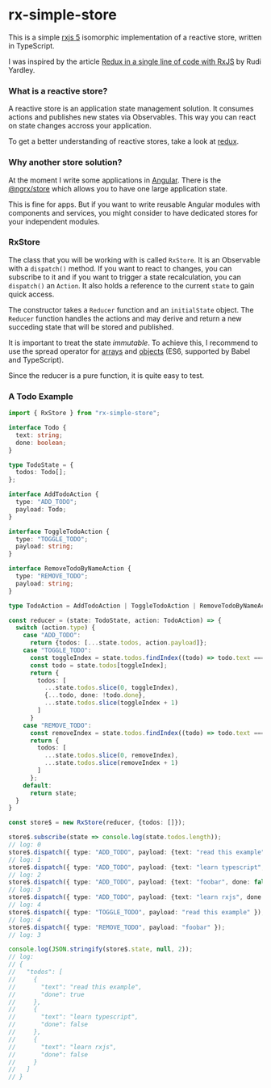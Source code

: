 # rx-simple-store

This is a simple [rxjs 5](https://github.com/ReactiveX/RxJS) isomorphic implementation of a reactive store, written in TypeScript.

I was inspired by the article [Redux in a single line of code with RxJS](http://rudiyardley.com/redux-single-line-of-code-rxjs/) by Rudi Yardley.

### What is a reactive store?

A reactive store is an application state management solution. It consumes actions and publishes new states via Observables. This way you can react on state changes accross your application.

To get a better understanding of reactive stores, take a look at [redux](http://redux.js.org/docs/introduction/).

### Why another store solution?

At the moment I write some applications in [Angular](https://angular.io/). There is the [@ngrx/store](https://github.com/ngrx/store) which allows you to have one large application state.

This is fine for apps. But if you want to write reusable Angular modules with components and services, you might consider to have dedicated stores for your independent modules.

### RxStore

The class that you will be working with is called `RxStore`. It is an Observable with a `dispatch()` method. If you want to react to changes, you can subscribe to it and if you want to trigger a state recalculation, you can `dispatch()` an `Action`. It also holds a reference to the current `state` to gain quick access.

The constructor takes a `Reducer` function and an `initialState` object.
The `Reducer` function handles the actions and may derive and return a new succeding state that will be stored and published.

It is important to treat the state *immutable*. To achieve this, I recommend to use the spread operator for [arrays](https://developer.mozilla.org/en-US/docs/Web/JavaScript/Reference/Operators/Spread_operator) and [objects](http://redux.js.org/docs/recipes/UsingObjectSpreadOperator.html) (ES6, supported by Babel and TypeScript).

Since the reducer is a pure function, it is quite easy to test.

### A Todo Example

```ts
import { RxStore } from "rx-simple-store";

interface Todo {
  text: string;
  done: boolean;
}

type TodoState = {
  todos: Todo[];
};

interface AddTodoAction {
  type: "ADD_TODO";
  payload: Todo;
}

interface ToggleTodoAction {
  type: "TOGGLE_TODO";
  payload: string;
}

interface RemoveTodoByNameAction {
  type: "REMOVE_TODO";
  payload: string;
}

type TodoAction = AddTodoAction | ToggleTodoAction | RemoveTodoByNameAction;

const reducer = (state: TodoState, action: TodoAction) => {
  switch (action.type) {
    case "ADD_TODO":
      return {todos: [...state.todos, action.payload]};
    case "TOGGLE_TODO":
      const toggleIndex = state.todos.findIndex((todo) => todo.text === action.payload);    
      const todo = state.todos[toggleIndex];
      return {
        todos: [
          ...state.todos.slice(0, toggleIndex),
          {...todo, done: !todo.done},
          ...state.todos.slice(toggleIndex + 1)
        ]
      }
    case "REMOVE_TODO":
      const removeIndex = state.todos.findIndex((todo) => todo.text === action.payload);
      return {
        todos: [
          ...state.todos.slice(0, removeIndex),
          ...state.todos.slice(removeIndex + 1)
        ]
      };
    default:
      return state;
  }
}

const store$ = new RxStore(reducer, {todos: []});

store$.subscribe(state => console.log(state.todos.length));
// log: 0
store$.dispatch({ type: "ADD_TODO", payload: {text: "read this example", done: false} });
// log: 1
store$.dispatch({ type: "ADD_TODO", payload: {text: "learn typescript", done: false} });
// log: 2
store$.dispatch({ type: "ADD_TODO", payload: {text: "foobar", done: false} });
// log: 3
store$.dispatch({ type: "ADD_TODO", payload: {text: "learn rxjs", done: false} });
// log: 4
store$.dispatch({ type: "TOGGLE_TODO", payload: "read this example" });
// log: 4
store$.dispatch({ type: "REMOVE_TODO", payload: "foobar" });
// log: 3

console.log(JSON.stringify(store$.state, null, 2));
// log:
// ​​​​​{​​​​​
// ​​​​​  "todos": [​​​​​
// ​​​​​    {​​​​​
// ​​​​​      "text": "read this example",​​​​​
// ​​​​​      "done": true​​​​​
// ​​​​​    },​​​​​
// ​​​​​    {​​​​​
// ​​​​​      "text": "learn typescript",​​​​​
// ​​​​​      "done": false​​​​​
// ​​​​​    },​​​​​
// ​​​​​    {​​​​​
// ​​​​​      "text": "learn rxjs",​​​​​
// ​​​​​      "done": false​​​​​
// ​​​​​    }​​​​​
// ​​​​​  ]​​​​​
// ​​​​​}​​​
```
